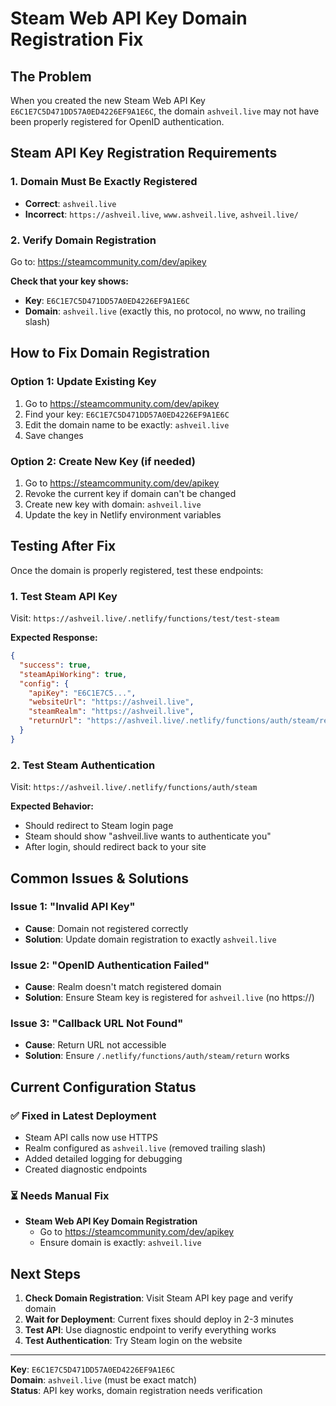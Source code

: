 # Steam Web API Key Domain Registration Fix

## The Problem
When you created the new Steam Web API Key `E6C1E7C5D471DD57A0ED4226EF9A1E6C`, the domain `ashveil.live` may not have been properly registered for OpenID authentication.

## Steam API Key Registration Requirements

### 1. Domain Must Be Exactly Registered
- **Correct**: `ashveil.live`
- **Incorrect**: `https://ashveil.live`, `www.ashveil.live`, `ashveil.live/`

### 2. Verify Domain Registration
Go to: https://steamcommunity.com/dev/apikey

**Check that your key shows:**
- **Key**: `E6C1E7C5D471DD57A0ED4226EF9A1E6C`
- **Domain**: `ashveil.live` (exactly this, no protocol, no www, no trailing slash)

## How to Fix Domain Registration

### Option 1: Update Existing Key
1. Go to https://steamcommunity.com/dev/apikey
2. Find your key: `E6C1E7C5D471DD57A0ED4226EF9A1E6C`
3. Edit the domain name to be exactly: `ashveil.live`
4. Save changes

### Option 2: Create New Key (if needed)
1. Go to https://steamcommunity.com/dev/apikey
2. Revoke the current key if domain can't be changed
3. Create new key with domain: `ashveil.live`
4. Update the key in Netlify environment variables

## Testing After Fix

Once the domain is properly registered, test these endpoints:

### 1. Test Steam API Key
Visit: `https://ashveil.live/.netlify/functions/test/test-steam`

**Expected Response:**
```json
{
  "success": true,
  "steamApiWorking": true,
  "config": {
    "apiKey": "E6C1E7C5...",
    "websiteUrl": "https://ashveil.live",
    "steamRealm": "https://ashveil.live",
    "returnUrl": "https://ashveil.live/.netlify/functions/auth/steam/return"
  }
}
```

### 2. Test Steam Authentication
Visit: `https://ashveil.live/.netlify/functions/auth/steam`

**Expected Behavior:**
- Should redirect to Steam login page
- Steam should show "ashveil.live wants to authenticate you"
- After login, should redirect back to your site

## Common Issues & Solutions

### Issue 1: "Invalid API Key"
- **Cause**: Domain not registered correctly
- **Solution**: Update domain registration to exactly `ashveil.live`

### Issue 2: "OpenID Authentication Failed"
- **Cause**: Realm doesn't match registered domain
- **Solution**: Ensure Steam key is registered for `ashveil.live` (no https://)

### Issue 3: "Callback URL Not Found"
- **Cause**: Return URL not accessible
- **Solution**: Ensure `/.netlify/functions/auth/steam/return` works

## Current Configuration Status

### ✅ Fixed in Latest Deployment
- Steam API calls now use HTTPS
- Realm configured as `ashveil.live` (removed trailing slash)
- Added detailed logging for debugging
- Created diagnostic endpoints

### ⏳ Needs Manual Fix
- **Steam Web API Key Domain Registration**
  - Go to https://steamcommunity.com/dev/apikey
  - Ensure domain is exactly: `ashveil.live`

## Next Steps

1. **Check Domain Registration**: Visit Steam API key page and verify domain
2. **Wait for Deployment**: Current fixes should deploy in 2-3 minutes
3. **Test API**: Use diagnostic endpoint to verify everything works
4. **Test Authentication**: Try Steam login on the website

---

**Key**: `E6C1E7C5D471DD57A0ED4226EF9A1E6C`  
**Domain**: `ashveil.live` (must be exact match)  
**Status**: API key works, domain registration needs verification